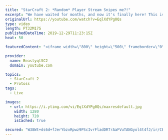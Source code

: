 ```yaml
---
title: "StarCraft 2: *Random* Player Stream Snipes me?!"
excerpt: "We have waited for months, and now it's finally here! This is the VOID RAYS to GRANDMASTER series! With the new balance changes to speedy Void Rays in the latest patch, we can now begin the series right! At this point in the series, we are introducing other units into the composition to make the games"
originalUrl: https://youtube.com/watch?v=EqlXdYPg0Qs
type: video
length: PT32M17S
publishedDateTime: 2019-12-29T11:23:15Z
heat: 50

featuredContent: "<iframe width=\"800\" height=\"500\" frameborder=\"0\" src=\"https://www.youtube.com/embed/EqlXdYPg0Qs\" allow=\"accelerometer; autoplay; encrypted-media; gyroscope; picture-in-picture\" allowfullscreen></iframe>"

provider:
  name: BeastyqtSC2
  domain: youtube.com

topics:
  - StarCraft 2
  - Protoss
tags:
  - Live

images:
  - url: https://i.ytimg.com/vi/EqlXdYPg0Qs/maxresdefault.jpg
    width: 1280
    height: 720
    isCached: true

secured: "W38Wt+ds6d+fJerYbzxRpwz9PScIvrFladDRTrAaFVuTANGyol4t4fJ/ir/CBGzevLZfu5/kRIrHa1pHtLLgcT0baTBN/g6R2rRE8L3Hd6mwgNCBkZacPSnMVJU3L/Md+SLh5CXhWmjHdVaklabQvVvlx3QunnLEeAU01QhaxCpblTcdJEaUYCl7B/eRcBiFvJEsJqm8S9VtJI+8FH54pOTmkf0484bJ9AVpYs2wDpzWIRSYeIFznAA/I7jlqMGILhxh+3s+AZwWX0InrL0GhGdNnmHkA4O02oY1E+Sqa95yIe2ajDSSmMzxx5dlyMFJmTrJrLtc1/JMTTSMYXY7x9oXbCcgfKuEzVHogpH04tvbTiKOwOm2fkcf62bVJF2XSxiX1iJB851zL/FwzYV2Fth6ZeJVRgO+DcEF6aemnd4=;XsHK7LKZoWYMv7lWpJsVwA=="
---
```


